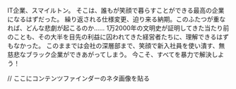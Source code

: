 IT企業、スマイルトン。
そこは、誰もが笑顔で暮らすことができる最高の企業になるはずだった。
繰り返される仕様変更、迫り来る納期。このふたつが重なれば、どんな悲劇が起こるのか……
1万2000年の文明史が証明してきた当たり前のことも、その大半を目先の利益に囚われてきた経営者たちに、理解できるはずもなかった。
このままでは会社の深層部まで、笑顔で新入社員を使い潰す、無慈悲なブラック企業ができあがってしまう。
今こそ、すべてを暴力で解決しよう！

// ここにコンテンツファインダーのネタ画像を貼る

<!--
<div align="center">
  <img src="https://enterprise.github.com/assets/spinners/octocat-spinner-128-26a44333917854c6794d55eac947b1277fced54f1f60c5df5d93431db8753bc5.gif">
</div>
-->
